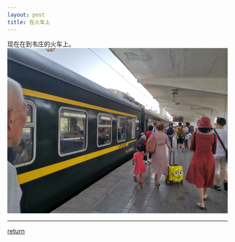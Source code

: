 ```yaml
---
layout: post
title: 在火车上
---
```


现在在到韦庄的火车上。
![fig 1](../IMG_20190818_120618.jpg) 

    

***
[return](https://www.tsinghuamakerxian.cn/) 

